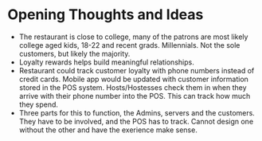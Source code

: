 # Opening Thoughts and Ideas
 - The restaurant is close to college, many of the patrons are most likely college aged kids, 18-22 and recent grads. Millennials. Not the sole customers, but likely the majority.
 - Loyalty rewards helps build meaningful relationships.
 - Restaurant could track customer loyalty with phone numbers instead of credit cards. Mobile app would be updated with customer information stored in the POS system. Hosts/Hostesses check them in when they arrive with their phone number into the POS. This can track how much they spend.
 - Three parts for this to function, the Admins, servers and the customers. They have to be involved, and the POS has to track. Cannot design one without the other and have the exerience make sense.